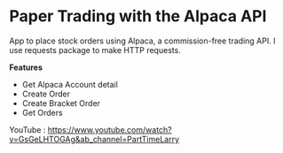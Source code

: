 # Paper Trading with the Alpaca API

App to place stock orders using Alpaca, a commission-free trading API. I use requests package to make HTTP requests.

**Features** 

- Get Alpaca Account detail 
- Create Order
- Create Bracket Order
- Get Orders

YouTube : https://www.youtube.com/watch?v=GsGeLHTOGAg&ab_channel=PartTimeLarry